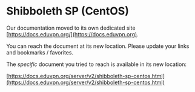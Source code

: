 # Shibboleth SP (CentOS)
    
Our documentation moved to its own dedicated site 
[https://docs.eduvpn.org/](https://docs.eduvpn.org).

You can reach the document at its new location. Please update your links and 
bookmarks / favorites.

The _specific_ document you tried to reach is available in its new location:

[https://docs.eduvpn.org/server/v2/shibboleth-sp-centos.html](https://docs.eduvpn.org/server/v2/shibboleth-sp-centos.html)
